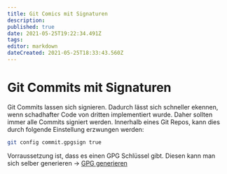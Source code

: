 ```yaml
---
title: Git Comics mit Signaturen
description: 
published: true
date: 2021-05-25T19:22:34.491Z
tags: 
editor: markdown
dateCreated: 2021-05-25T18:33:43.560Z
---
```


# Git Commits mit Signaturen
Git Commits lassen sich signieren. Dadurch lässt sich schneller ekennen, wenn schadhafter Code von dritten implementiert wurde.
Daher sollten immer alle Commits signiert werden. 
Innerhalb eines Git Repos, kann dies durch folgende Einstellung erzwungen werden:
```bash
git config commit.gpgsign true
```
Vorraussetzung ist, dass es einen GPG Schlüssel gibt. Diesen kann man sich selber generieren -> [GPG generieren](/digitales_reparaturcafe/gpg_generieren)
